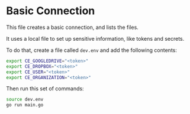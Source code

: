 # Basic Connection

This file creates a basic connection, and lists the files.

It uses a local file to set up sensitive information, like tokens and secrets.

To do that, create a file called `dev.env` and add the following contents:

```sh
export CE_GOOGLEDRIVE="<token>"
export CE_DROPBOX="<token>"
export CE_USER="<token>"
export CE_ORGANIZATION="<token>"
```

Then run this set of commands:

```sh
source dev.env
go run main.go
```
